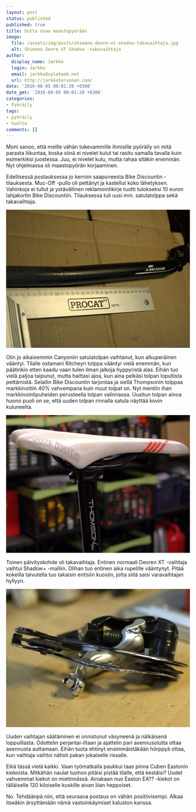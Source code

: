 ```yaml
---
layout: post
status: published
published: true
title: Uutta osaa maastopyörään
image:
  file: /assets/img/posts/shimano-deore-xt-shadow-takavaihtaja.jpg
  alt: Shimano Deore XT Shadow -takavaihtaja
author:
  display_name: Jarkko
  login: Jarkko
  email: jarkko@splatweb.net
  url: http://jarkkotervonen.com/
date: '2016-08-05 00:01:20 +0300'
date_gmt: '2016-08-05 00:01:20 +0300'
categories:
- Pyöräily
tags:
- pyöräily
- huolto
comments: []
---
```

Moni sanoo, että meille vähän tukevammille ihmisille pyöräily on mitä parasta liikuntaa, koska siinä ei nivelet kulut tai rasitu samalla tavalla kuin esimerkiksi juostessa. Juu, ei nivelet kulu, mutta rahaa sitäkin enemmän. Nyt ohjelmassa oli maastopyörän korjaaminen.

Edellisessä postauksessa jo kerroin saapuneesta Bike Discountin -tilauksesta. Muc-Off -pullo oli pettänyt ja kastellut koko lähetyksen. Vahinkoja ei tullut ja ystävällinen reklamointikirje tuotti tulokseksi 10 euron lahjakortin Bike Discountiin. Tilauksessa tuli uusi mm. satulatolppa sekä takavaihtaja.

<amp-img src="/assets/img/posts/vaantynyt-ritchey-satulatolppa.jpg" alt="Vääntynyt Ritchey-satulatolppa" width="4" height="3" layout="responsive">
  <noscript><img src="/assets/img/posts/vaantynyt-ritchey-satulatolppa.jpg" alt="Vääntynyt Ritchey-satulatolppa" /></noscript>
</amp-img>

Olin jo aikaisemmin Canyoniin satulatolpan vaihtanut, kun alkuperäinen vääntyi. Tilalle ostamani Ritcheyn tolppa vääntyi vielä enemmän, kun päätinkin etten kaadu vaan tulen ilman jalkoja hyppyristä alas. Eihän tuo vielä paljoa taipunut, mutta haittasi ajoa, kun aina pelkäsi tolpan lopullista pettämistä. Selailin Bike Discountin tarjontaa ja siellä Thompsonin tolppaa markkinoitiin 40% vahvempana kuin muut tolpat on. Nyt mentiin ihan markkinointipuheiden perusteella tolpan valinnassa. Uusitun tolpan ainoa huono puoli on se, että uuden tolpan rinnalla satula näyttää kovin kuluneelta.

<amp-img src="/assets/img/posts/thompson-satulatolppa.jpg" alt="Thompson-satulatolppa" width="4" height="3" layout="responsive">
  <noscript><img src="/assets/img/posts/thompson-satulatolppa.jpg" alt="Thompson-satulatolppa" /></noscript>
</amp-img>

Toinen päivityskohde oli takavaihtaja. Entinen normaali Deoren XT -vaihtaja vaihtui Shadow+ -malliin. Olihan tuo entinen aika rupelille vääntynyt. Pitää kokeilla taivutella tuo takaisin entisiin kuosiin, jotta siitä saisi varavaihtajan hyllyyn.

<amp-img src="/assets/img/posts/kolhuja-ottanut-shimanon-deore-xt-takavaihtaja.jpg" alt="Kolhuja ottanut Shimanon Deore XT -takavaihtaja" width="4" height="3" layout="responsive">
  <noscript><img src="/assets/img/posts/kolhuja-ottanut-shimanon-deore-xt-takavaihtaja.jpg" alt="Kolhuja ottanut Shimanon Deore XT -takavaihtaja" /></noscript>
</amp-img>

Uuden vaihtajan säätäminen ei onnistunut väsyneenä ja nälkäisenä loppuillasta. Odottelin perjantai-iltaan ja ajattelin pari asennusolutta ottaa asennusta auttamaan. Eihän tuota ehtinyt ensimmäistäkään hörppyä ottaa, kun vaihtaja vaihtoi nätisti pakan jokaiselle rissalle.

Eikä tässä vielä kaikki. Vaan työmatkalla paukkui taas pinna Cuben Eastonin kiekoista. Mitkähän naulat tuohon pitäisi pistää tilalle, että kestäisi? Uudet vahvemmat kiekot on mietinnässä. Ainakaan nuo Easton EA?? -kiekot on tälläiselle 120 kiloiselle kuskille aivan liian heppoiset.

No. Tehdäänpä niin, että seuraava postaus on vähän positiivisempi. Alkaa itseäkin ärsyttämään nämä vastoinkäymiset kaluston kanssa.
